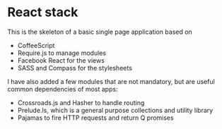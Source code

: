 React stack
===========

This is the skeleton of a basic single page application based on

* CoffeeScript
* Require.js to manage modules
* Facebook React for the views
* SASS and Compass for the stylesheets

I have also added a few modules that are not mandatory, but are useful common dependencies of most apps:

* Crossroads.js and Hasher to handle routing
* Prelude.ls, which is a general purpose collections and utility library
* Pajamas to fire HTTP requests and return Q promises
